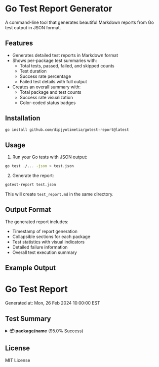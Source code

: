 # Go Test Report Generator

A command-line tool that generates beautiful Markdown reports from Go test output in JSON format.

## Features

- Generates detailed test reports in Markdown format
- Shows per-package test summaries with:
  - Total tests, passed, failed, and skipped counts
  - Test duration
  - Success rate percentage
  - Failed test details with full output
- Creates an overall summary with:
  - Total package and test counts
  - Success rate visualization
  - Color-coded status badges

## Installation

```sh
go install github.com/dipjyotimetia/gotest-report@latest
```

## Usage

1. Run your Go tests with JSON output:

```sh
go test ./... -json > test.json
```

2. Generate the report:

```sh
gotest-report test.json
```

This will create `test_report.md` in the same directory.

## Output Format

The generated report includes:
- Timestamp of report generation
- Collapsible sections for each package
- Test statistics with visual indicators
- Detailed failure information
- Overall test execution summary

## Example Output

# Go Test Report

Generated at: Mon, 26 Feb 2024 10:00:00 EST

## Test Summary

<details>
<summary><strong>📦 package/name</strong> (95.0% Success)</summary>

| Metric | Count | Status |
|--------|--------|--------|
| Total Tests | 20 | |
| Passed | 19 | ![](https://img.shields.io/badge/passed-19-%2373D216) |
| Failed | 1 | ![](https://img.shields.io/badge/failed-1-red) |
| Skipped | 0 | ![](https://img.shields.io/badge/skipped-0-yellow) |
| Duration | 1.234s | |
</details>


## License

MIT License
